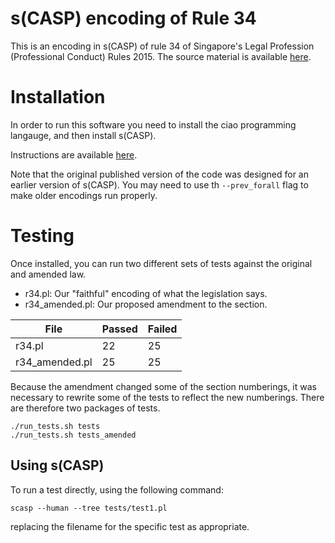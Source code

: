 # s(CASP) encoding of Rule 34

This is an encoding in s(CASP) of rule 34 of Singapore's Legal Profession (Professional Conduct) Rules 2015.
The source material is available [here](https://sso.agc.gov.sg/SL/LPA1966-S706-2015#pr34-).


# Installation

In order to run this software you need to install the ciao programming langauge, and then install s(CASP).

Instructions are available [here](https://gitlab.software.imdea.org/ciao-lang/sCASP).

Note that the original published version of the code was designed for an earlier version of s(CASP).
You may need to use th `--prev_forall` flag to make older encodings run properly.

# Testing

Once installed, you can run two different sets of tests against the original and amended law.

* r34.pl: Our "faithful" encoding of what the legislation says.
* r34_amended.pl: Our  proposed amendment to the section.

|File|Passed|Failed|
|---|---|---|
| r34.pl |22|25|
|r34_amended.pl|25|25|

Because the amendment changed some of the section numberings, it was necessary to rewrite some of the tests
to reflect the new numberings. There are therefore two packages of tests.

```
./run_tests.sh tests
./run_tests.sh tests_amended
```

## Using s(CASP)

To run a test directly, using the following command:

`scasp --human --tree tests/test1.pl`

replacing the filename for the specific test as appropriate.